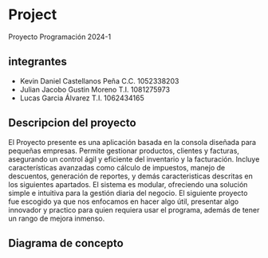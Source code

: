 # Project
Proyecto Programación 2024-1
## integrantes 
 * Kevin Daniel Castellanos Peña C.C. 1052338203
 * Julian Jacobo Gustin Moreno  T.I. 1081275973
 * Lucas Garcia Álvarez T.I. 1062434165
## Descripcion del proyecto
El Proyecto presente es una aplicación basada en la consola diseñada para pequeñas empresas. Permite gestionar productos, clientes y facturas, asegurando un control ágil y eficiente del inventario y la facturación. Incluye características avanzadas como cálculo de impuestos, manejo de descuentos, generación de reportes, y demás caracteristicas descritas en los siguientes apartados. El sistema es modular, ofreciendo una solución simple e intuitiva para la gestión diaria del negocio.
El siguiente proyecto fue escogido ya que nos enfocamos en hacer algo útil, presentar algo innovador y practico para quien requiera usar el programa, además de tener un rango de mejora inmenso.
## Diagrama de concepto
